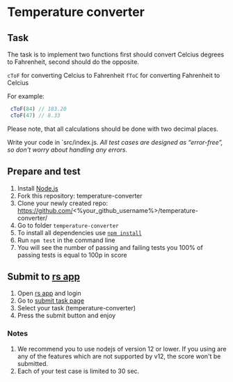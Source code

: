 # Temperature converter

## Task
The task is to implement two functions first should convert Celcius degrees to Fahrenheit, second should do the opposite.

`cToF` for converting Celcius to Fahrenheit
`fToC` for converting Fahrenheit to Celcius

For example:
```js
 cToF(84) // 183.20
 cToF(47) // 8.33
```

Please note, that all calculations should be done with two decimal places.

Write your code in `src/index.js.
*All test cases are designed as “error-free”, so don't worry about handling any errors.*

## Prepare and test
1. Install [Node.js](https://nodejs.org/en/download/)   
2. Fork this repository: temperature-converter
3. Clone your newly created repo: https://github.com/<%your_github_username%>/temperature-converter/  
4. Go to folder `temperature-converter`  
5. To install all dependencies use [`npm install`](https://docs.npmjs.com/cli/install)  
6. Run `npm test` in the command line  
7. You will see the number of passing and failing tests you 100% of passing tests is equal to 100p in score  

## Submit to [rs app](https://app.rs.school)
1. Open [rs app](https://app.rs.school) and login
2. Go to [submit task page](https://app.rs.school/course/submit-task?course=#)
3. Select your task (temperature-converter)
4. Press the submit button and enjoy

### Notes
1. We recommend you to use nodejs of version 12 or lower. If you using are any of the features which are not supported by v12, the score won't be submitted.
2. Each of your test case is limited to 30 sec.
